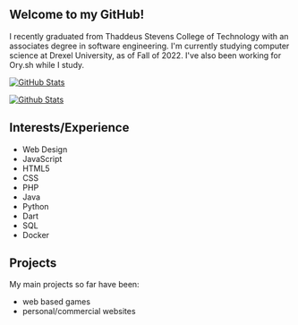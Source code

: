 ## Welcome to my GitHub!

I recently graduated from Thaddeus Stevens College of Technology with an associates degree in software engineering.
I'm currently studying computer science at Drexel University, as of Fall of 2022.
I've also been working for Ory.sh while I study.

[![GitHub Stats](https://github-readme-stats.vercel.app/api/top-langs/?username=GabeCurran&layout=compact&theme=dark&card_width=445&hide=[python])](https://github.com/anuraghazra/github-readme-stats)

[![Github Stats](https://github-readme-stats.vercel.app/api?username=GabeCurran&count_private=true&show_icons=true&theme=dark)](https://github.com/anuraghazra/github-readme-stats)

## Interests/Experience
- Web Design
- JavaScript
- HTML5
- CSS
- PHP
- Java
- Python
- Dart
- SQL
- Docker

## Projects
My main projects so far have been:
- web based games
- personal/commercial websites
